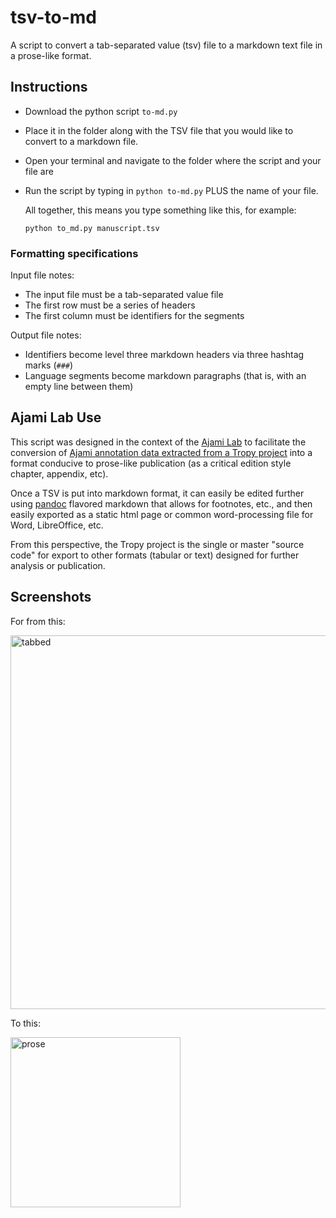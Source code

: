 # tsv-to-md
A script to convert a tab-separated value (tsv) file to a markdown text file in a prose-like format.

## Instructions

- Download the python script `to-md.py`

- Place it in the folder along with the TSV file that you would like to convert to a markdown file.

- Open your terminal and navigate to the folder where the script and your file are

- Run the script by typing in `python to-md.py` PLUS the name of your file.

  All together, this means you type something like this, for example:

  `python to_md.py manuscript.tsv`

### Formatting specifications

Input file notes:

- The input file must be a tab-separated value file
- The first row must be a series of headers
- The first column must be identifiers for the segments

Output file notes:

- Identifiers become level three markdown headers via three hashtag marks (`###`)
- Language segments become markdown paragraphs (that is, with an empty line between them)

## Ajami Lab Use

This script was designed in the context of the [Ajami Lab](https://ajami.hypotheses.org/) to facilitate the conversion of [Ajami annotation data extracted from a Tropy project](https://ajami.hypotheses.org/598) into a format conducive to prose-like publication (as a critical edition style chapter, appendix, etc).

Once a TSV is put into markdown format, it can easily be edited further using [pandoc](https://pandoc.org/) flavored markdown that allows for footnotes, etc., and then easily exported as a static html page or common word-processing file for Word, LibreOffice, etc.

From this perspective, the Tropy project is the single or master "source code" for export to other formats (tabular or text) designed for further analysis or publication.

## Screenshots

For from this:

<img width="598" alt="tabbed" src="https://user-images.githubusercontent.com/28364193/79261297-ea076e00-7e8f-11ea-9c36-1303c93b467b.png">

To this:

<img width="272" alt="prose" src="https://user-images.githubusercontent.com/28364193/79261247-d65c0780-7e8f-11ea-97bf-000339f0421a.png">